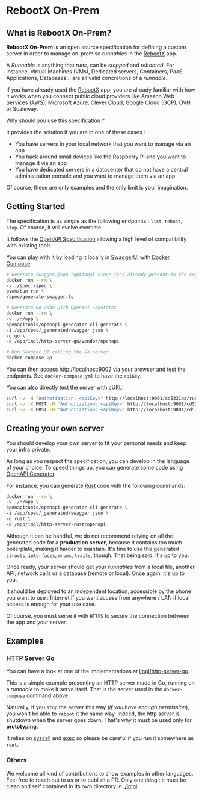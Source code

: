 # RebootX On-Prem

## What is RebootX On-Prem?

**RebootX On-Prem** is an open source specification for defining a custom server in order to manage on-premise _runnables_ in the [RebootX](https://c100k.eu/p/rebootx) app.

A _Runnable_ is anything that _runs_, can be _stopped_ and _rebooted_. For instance, Virtual Machines (VMs), Dedicated servers, Containers, PaaS Applications, Databases... are all valid concretions of a _runnable_.

If you have already used the [RebootX](https://c100k.eu/p/rebootx) app, you are already familiar with how it works when you connect public cloud providers like Amazon Web Services (AWS), Microsoft Azure, Clever Cloud, Google Cloud (GCP), OVH or Scaleway.

Why should you use this specification ?

It provides the solution if you are in one of these cases :

- You have servers in your local network that you want to manage via an app
- You hack around small devices like the Raspberry Pi and you want to manage it via an app
- You have dedicated servers in a datacenter that do not have a central administration console and you want to manage them via an app

Of course, these are only examples and the only limit is your imagination.

## Getting Started

The specification is as simple as the following endpoints : `list`, `reboot`, `stop`. Of course, it will evolve overtime.

It follows the [OpenAPI Specification](https://swagger.io/specification) allowing a high level of compatibility with existing tools.

You can play with it by loading it locally in [SwaggerUI](https://swagger.io/tools/swagger-ui) with [Docker Compose](https://docs.docker.com/compose):

```sh
# Generate swagger.json (optional since it's already present in the repository)
docker run --rm \
-v ./spec:/spec \
oven/bun run \
/spec/generate-swagger.ts

# Generate Go code with OpenAPI Generator
docker run --rm \
-v ./:/app \
openapitools/openapi-generator-cli generate \
-i /app/spec/_generated/swagger.json \
-g go \
-o /app/impl/http-server-go/vendor/openapi

# Run Swagger UI calling the Go server
docker-compose up
```

You can then access http://localhost:9002 via your browser and test the endpoints. See `docker-compose.yml` to have the `apiKey`.

You can also directly test the server with cURL:

```sh
curl -v -H "Authorization: <apiKey>" http://localhost:9001/cd5331ba/runnables
curl -v -X POST -H "Authorization: <apiKey>" http://localhost:9001/cd5331ba/runnables/reboot/self
curl -v -X POST -H "Authorization: <apiKey>" http://localhost:9001/cd5331ba/runnables/stop/self
```

## Creating your own server

You should develop your own server to fit your personal needs and keep your infra private.

As long as you respect the specification, you can develop in the language of your choice. To speed things up, you can generate some code using [OpenAPI Generator](https://github.com/OpenAPITools/openapi-generator).

For instance, you can generate [Rust](https://www.rust-lang.org) code with the following commands:

```sh
docker run --rm \
-v ./:/app \
openapitools/openapi-generator-cli generate \
-i /app/spec/_generated/swagger.json \
-g rust \
-o /app/impl/http-server-rust/openapi
```

Although it can be handful, we do not recommend relying on all the generated code for a **production server**, because it contains too much boilerplate, making it harder to maintain. It's fine to use the generated `structs`, `interfaces`, `enums`, `traits`, though. That being said, it's up to you.

Once ready, your server should get your _runnables_ from a local file, another API, network calls or a database (remote or local). Once again, it's up to you.

It should be deployed to an independent location, accessible by the phone you want to use : Internet if you want access from anywhere / LAN if local access is enough for your use case.

Of course, you must serve it with `HTTPS` to secure the connection between the app and your server.

## Examples

### HTTP Server Go

You can have a look at one of the implementations at [impl/http-server-go](./impl/http-server-go).

This is a simple example presenting an HTTP server made in Go, running on a _runnable_ to make it serve itself. That is the server used in the `docker-compose` command above.

Naturally, if you `stop` the server this way (_if you have enough permission_), you won't be able to `reboot` it the same way. Indeed, the http server is shutdown when the server goes down. That's why it must be used only for **prototyping**.

It relies on [syscall](https://pkg.go.dev/syscall) and [exec](https://pkg.go.dev/os/exec) so please be careful if you run it somewhere as `root`.

### Others

We welcome all kind of contributions to show examples in other languages. Feel free to reach out to us or to publish a PR. Only one thing : it must be clean and self contained in its own directory in [./impl](./impl).
